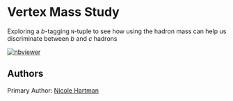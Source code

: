 # Vertex Mass Study

Exploring a _b_-tagging `N`-tuple to see how using the hadron mass can help us discriminate between _b_ and _c_ hadrons

[![nbviewer](https://img.shields.io/badge/view%20on-nbviewer-brightgreen.svg)](http://nbviewer.jupyter.org/github/nhartman94/Vertex-Mass-Study/tree/master/)

## Authors

Primary Author: [Nicole Hartman](https://phonebook.cern.ch/phonebook/#personDetails/?id=759600)
